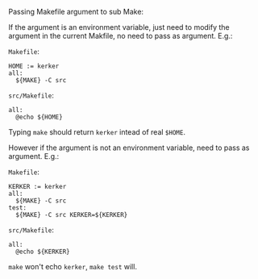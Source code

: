 Passing Makefile argument to sub Make:

If the argument is an environment variable, just need to modify the argument in the current Makfile, no need to pass as argument. E.g.:

  `Makefile`:
  
    HOME := kerker  
    all:  
      ${MAKE} -C src
  
  `src/Makefile`:
  
    all:
      @echo ${HOME}
  

Typing `make` should return `kerker` intead of real `$HOME`.

However if the argument is not an environment variable, need to pass as argument. E.g.:

  `Makefile`:
  
    KERKER := kerker
    all:
      ${MAKE} -C src
    test:
      ${MAKE} -C src KERKER=${KERKER}
  
  `src/Makefile`:
  
    all:
      @echo ${KERKER}
  
`make` won't echo `kerker`, `make test` will.
